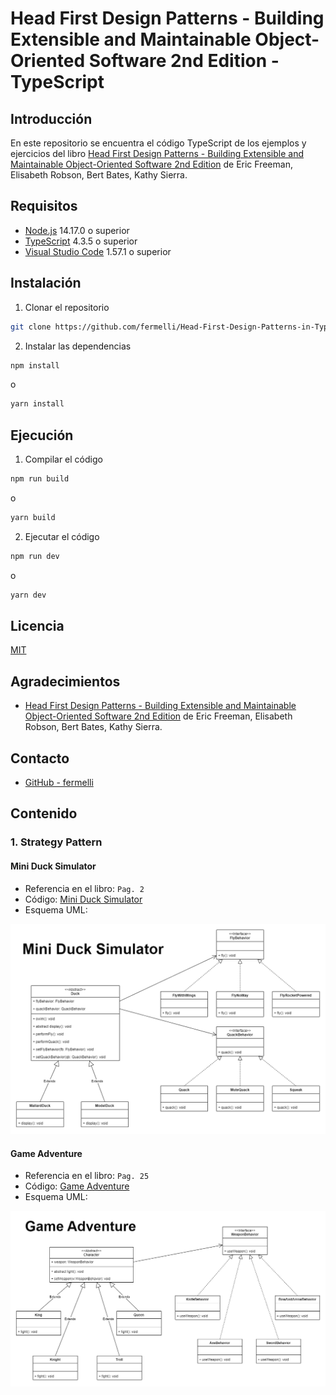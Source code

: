# Head First Design Patterns - Building Extensible and Maintainable Object-Oriented Software 2nd Edition - TypeScript

## Introducción

En este repositorio se encuentra el código TypeScript de los ejemplos y ejercicios del libro [Head First Design Patterns - Building Extensible and Maintainable Object-Oriented Software 2nd Edition](https://www.oreilly.com/library/view/head-first-design/9781492077992/) de Eric Freeman, Elisabeth Robson, Bert Bates, Kathy Sierra.

## Requisitos

-   [Node.js](https://nodejs.org/en/) 14.17.0 o superior
-   [TypeScript](https://www.typescriptlang.org/) 4.3.5 o superior
-   [Visual Studio Code](https://code.visualstudio.com/) 1.57.1 o superior

## Instalación

1. Clonar el repositorio

```bash
git clone https://github.com/fermelli/Head-First-Design-Patterns-in-TypeScript.git
```

2. Instalar las dependencias

```bash
npm install
```

o

```bash
yarn install
```

## Ejecución

1. Compilar el código

```bash
npm run build
```

o

```bash
yarn build
```

2. Ejecutar el código

```bash
npm run dev
```

o

```bash
yarn dev
```

## Licencia

[MIT](https://choosealicense.com/licenses/mit/)

## Agradecimientos

-   [Head First Design Patterns - Building Extensible and Maintainable Object-Oriented Software 2nd Edition](https://www.oreilly.com/library/view/head-first-design/9781492077992/) de Eric Freeman, Elisabeth Robson, Bert Bates, Kathy Sierra.

## Contacto

-   [GitHub - fermelli](https://github.com/fermelli)

## Contenido

### 1. Strategy Pattern

#### Mini Duck Simulator

-   Referencia en el libro: `Pag. 2`
-   Código: [Mini Duck Simulator](src/01-the-strategy-pattern/mini-duck-simulator)
-   Esquema UML:

![Mini Duck Simulator UML](/src/01-the-strategy-pattern/mini-duck-simulator/uml/mini-duck-simulator-uml.png)

#### Game Adventure

-   Referencia en el libro: `Pag. 25`
-   Código: [Game Adventure](src/01-the-strategy-pattern/game-adventure)
-   Esquema UML:

![Game Adventure UML](/src/01-the-strategy-pattern/game-adventure/uml/game-adventure-uml.png)
